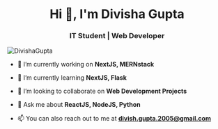 <h1 align="center">Hi 👋, I'm Divisha Gupta</h1>
<h3 align="center">IT Student | Web Developer</h3>

<p align="left"> <img src="https://komarev.com/ghpvc/?username=divisha6&label=Profile%20views&color=0e75b6&style=flat-square&label=PROFILE+VIEWS" alt="DivishaGupta" /> </p>

- 🔭 I’m currently working on **NextJS, MERNstack**

- 🌱 I’m currently learning **NextJS, Flask**

- 👯 I’m looking to collaborate on **Web Development Projects**

- 💬 Ask me about **ReactJS, NodeJS, Python**

- 📫 You can also reach out to me at **divish.gupta.2005@gmail.com**

